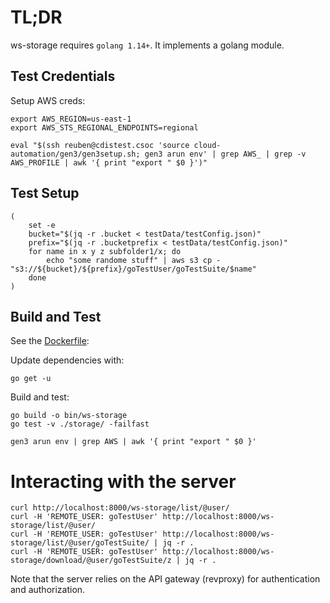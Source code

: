 # TL;DR

ws-storage requires `golang 1.14+`.  It implements a golang module.

## Test Credentials

Setup AWS creds:
```
export AWS_REGION=us-east-1
export AWS_STS_REGIONAL_ENDPOINTS=regional

eval "$(ssh reuben@cdistest.csoc 'source cloud-automation/gen3/gen3setup.sh; gen3 arun env' | grep AWS_ | grep -v AWS_PROFILE | awk '{ print "export " $0 }')"
```

## Test Setup

```
(
    set -e
    bucket="$(jq -r .bucket < testData/testConfig.json)"
    prefix="$(jq -r .bucketprefix < testData/testConfig.json)"
    for name in x y z subfolder1/x; do
        echo "some randome stuff" | aws s3 cp - "s3://${bucket}/${prefix}/goTestUser/goTestSuite/$name"
    done
)
```

## Build and Test

See the [Dockerfile](../../Dockerfile):

Update dependencies with:
```
go get -u
```

Build and test:
```
go build -o bin/ws-storage
go test -v ./storage/ -failfast
```

```
gen3 arun env | grep AWS | awk '{ print "export " $0 }'
```

# Interacting with the server

```
curl http://localhost:8000/ws-storage/list/@user/
curl -H 'REMOTE_USER: goTestUser' http://localhost:8000/ws-storage/list/@user/
curl -H 'REMOTE_USER: goTestUser' http://localhost:8000/ws-storage/list/@user/goTestSuite/ | jq -r .
curl -H 'REMOTE_USER: goTestUser' http://localhost:8000/ws-storage/download/@user/goTestSuite/z | jq -r .
```

Note that the server relies on the API gateway (revproxy) for authentication and authorization.
